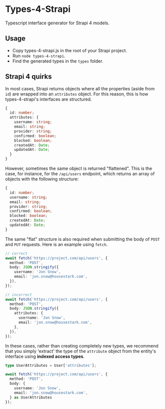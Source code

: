# Types-4-Strapi

Typescript interface generator for Strapi 4 models.

## Usage

- Copy types-4-strapi.js in the root of your Strapi project.
- Run `node types-4-strapi`.
- Find the generated types in the `types` folder.

## Strapi 4 quirks

In most cases, Strapi returns objects where all the properties (aside from `id`) are wrapped into an `attributes` object. For this reason, this is how types-4-strapi's interfaces are structured.

```ts
{
  id: number;
  attributes: {
    username: string;
    email: string;
    provider: string;
    confirmed: boolean;
    blocked: boolean;
    createdAt: Date;
    updatedAt: Date;
  }
}
```

However, sometimes the same object is returned "flattened". This is the case, for instance, for the `/api/users` endpoint, which returns an array of objects with the following structure:

```ts
{
  id: number;
  username: string;
  email: string;
  provider: string;
  confirmed: boolean;
  blocked: boolean;
  createdAt: Date;
  updatedAt: Date;
}
```

The same "flat" structure is also required when submitting the body of `POST` and `PUT` requests. Here is an example using `fetch`.

```ts
// correct
await fetch('https://project.com/api/users', {
  method: 'POST',
  body: JSON.stringify({
    username: 'Jon Snow',
    email: 'jon.snow@housestark.com',
  }),
});

// incorrect
await fetch('https://project.com/api/users', {
  method: 'POST',
  body: JSON.stringify({
    attributes: {
      username: 'Jon Snow',
      email: 'jon.snow@housestark.com',
    },
  }),
});
```

In these cases, rather than creating completely new types, we recommend that you simply 'extract' the type of the `attribute` object from the entity's interface using **indexed access types**.

```ts
type UserAttributes = User['attributes'];

await fetch('https://project.com/api/users', {
  method: 'POST',
  body: {
    username: 'Jon Snow',
    email: 'jon.snow@housestark.com',
  } as UserAttributes
});
```
